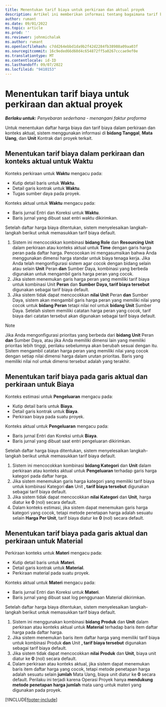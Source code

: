 ```yaml
---
title: Menentukan tarif biaya untuk perkiraan dan aktual proyek
description: Artikel ini memberikan informasi tentang bagaimana tarif biaya untuk perkiraan dan aktual proyek ditentukan.
author: rumant
ms.date: 09/01/2022
ms.topic: article
ms.prod: ''
ms.reviewer: johnmichalak
ms.author: rumant
ms.openlocfilehash: c7dd264ebbd1da9b2f42d2284fb38988a09aa03f
ms.sourcegitcommit: 16c9eded66d60d4c654872ff5a0267cccae9ef0e
ms.translationtype: MT
ms.contentlocale: id-ID
ms.lasthandoff: 09/07/2022
ms.locfileid: "9410153"
---
```

# <a name="determine-cost-rates-for-project-estimates-and-actuals"></a>Menentukan tarif biaya untuk perkiraan dan aktual proyek

_**Berlaku untuk:** Penyebaran sederhana - menangani faktur proforma_

Untuk menentukan daftar harga biaya dan tarif biaya dalam perkiraan dan konteks aktual, sistem menggunakan informasi di **bidang Tanggal**, **Mata Uang**, dan **Unit** Kontrak dari proyek terkait.

## <a name="determining-cost-rates-in-estimate-and-actual-contexts-for-time"></a>Menentukan tarif biaya dalam perkiraan dan konteks aktual untuk Waktu

Konteks perkiraan untuk **Waktu** mengacu pada:

- Kutip detail baris untuk **Waktu**.
- Detail garis kontrak untuk **Waktu**.
- Tugas sumber daya pada proyek.

Konteks aktual untuk **Waktu** mengacu pada:

- Baris jurnal Entri dan Koreksi untuk **Waktu**.
- Baris jurnal yang dibuat saat entri waktu dikirimkan.

Setelah daftar harga biaya ditentukan, sistem menyelesaikan langkah-langkah berikut untuk memasukkan tarif biaya default.

1. Sistem ini mencocokkan kombinasi **bidang Role** dan **Resourcing Unit** dalam perkiraan atau konteks aktual untuk **Time** dengan garis harga peran pada daftar harga. Pencocokan ini mengasumsikan bahwa Anda menggunakan dimensi harga standar untuk biaya tenaga kerja. Jika Anda telah mengonfigurasi sistem agar cocok dengan bidang selain atau selain **Unit** Peran **dan** Sumber Daya, kombinasi yang berbeda digunakan untuk mengambil garis harga peran yang cocok.
1. Jika sistem menemukan garis harga peran yang memiliki tarif biaya untuk kombinasi Unit **Peran** dan **Sumber Daya, tarif biaya tersebut** digunakan sebagai tarif biaya default.
1. Jika sistem tidak dapat mencocokkan **nilai Unit** Peran **dan** Sumber Daya, sistem akan mengambil garis harga peran yang memiliki nilai yang cocok untuk **bidang Peran** tetapi nilai nol untuk **bidang Unit** Sumber Daya. Setelah sistem memiliki catatan harga peran yang cocok, tarif biaya dari catatan tersebut akan digunakan sebagai tarif biaya default.

> [!NOTE]
> Jika Anda mengonfigurasi prioritas yang berbeda dari **bidang Unit** Peran **dan** Sumber Daya, atau jika Anda memiliki dimensi lain yang memiliki prioritas lebih tinggi, perilaku sebelumnya akan berubah sesuai dengan itu. Sistem mengambil catatan harga peran yang memiliki nilai yang cocok dengan setiap nilai dimensi harga dalam urutan prioritas. Baris yang memiliki nilai nol untuk dimensi tersebut adalah yang terakhir.

## <a name="determining-cost-rates-on-actual-and-estimate-lines-for-expense"></a>Menentukan tarif biaya pada garis aktual dan perkiraan untuk Biaya

Konteks estimasi untuk **Pengeluaran** mengacu pada:

- Kutip detail baris untuk **Biaya**.
- Detail garis kontrak untuk **Biaya**.
- Perkiraan biaya pada suatu proyek.

Konteks aktual untuk **Pengeluaran** mengacu pada:

- Baris jurnal Entri dan Koreksi untuk **Biaya**.
- Baris jurnal yang dibuat saat entri pengeluaran dikirimkan.

Setelah daftar harga biaya ditentukan, sistem menyelesaikan langkah-langkah berikut untuk memasukkan tarif biaya default.

1. Sistem ini mencocokkan kombinasi **bidang Kategori** dan **Unit** dalam perkiraan atau konteks aktual untuk **Pengeluaran** terhadap garis harga kategori pada daftar harga.
1. Jika sistem menemukan garis harga kategori yang memiliki tarif biaya untuk kombinasi Kategori **dan** Unit **, tarif biaya tersebut** digunakan sebagai tarif biaya default.
1. Jika sistem tidak dapat mencocokkan **nilai Kategori** dan **Unit**, harga diatur ke **0** (nol) secara default.
1. Dalam konteks estimasi, jika sistem dapat menemukan garis harga kategori yang cocok, tetapi metode penetapan harga adalah sesuatu selain **Harga Per Unit**, tarif biaya diatur ke **0** (nol) secara default.

## <a name="determining-cost-rates-on-actual-and-estimate-lines-for-material"></a>Menentukan tarif biaya pada garis aktual dan perkiraan untuk Material

Perkiraan konteks untuk **Materi** mengacu pada:

- Kutip detail baris untuk **Materi**.
- Detail garis kontrak untuk **Material**.
- Perkiraan material pada suatu proyek.

Konteks aktual untuk **Materi** mengacu pada:

- Baris jurnal Entri dan Koreksi untuk **Materi**.
- Baris jurnal yang dibuat saat log penggunaan Material dikirimkan.

Setelah daftar harga biaya ditentukan, sistem menyelesaikan langkah-langkah berikut untuk memasukkan tarif biaya default.

1. Sistem ini menggunakan kombinasi **bidang Produk** dan **Unit** dalam perkiraan atau konteks aktual untuk **Material** terhadap baris item daftar harga pada daftar harga.
1. Jika sistem menemukan baris item daftar harga yang memiliki tarif biaya untuk kombinasi Produk **dan** Unit **, tarif biaya tersebut** digunakan sebagai tarif biaya default.
1. Jika sistem tidak dapat mencocokkan **nilai Produk** dan **Unit**, biaya unit diatur ke **0** (nol) secara default.
1. Dalam perkiraan atau konteks aktual, jika sistem dapat menemukan baris item daftar harga yang cocok, tetapi metode penetapan harga adalah sesuatu selain **jumlah** Mata Uang, biaya unit diatur ke **0** secara default. Perilaku ini terjadi karena Operasi Proyek hanya **mendukung metode penetapan harga jumlah** mata uang untuk materi yang digunakan pada proyek.

[!INCLUDE[footer-include](../../includes/footer-banner.md)]

